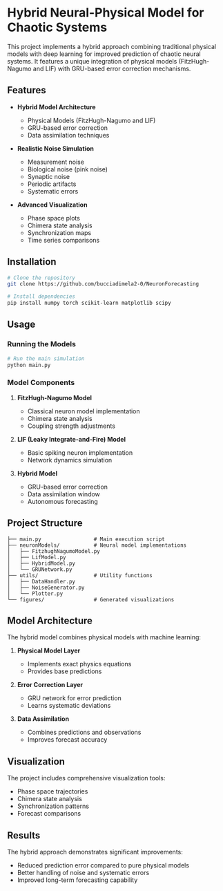 # Hybrid Neural-Physical Model for Chaotic Systems

This project implements a hybrid approach combining traditional physical models with deep learning for improved prediction of chaotic neural systems. It features a unique integration of physical models (FitzHugh-Nagumo and LIF) with GRU-based error correction mechanisms.

## Features

- **Hybrid Model Architecture**
  - Physical Models (FitzHugh-Nagumo and LIF)
  - GRU-based error correction
  - Data assimilation techniques

- **Realistic Noise Simulation**
  - Measurement noise
  - Biological noise (pink noise)
  - Synaptic noise
  - Periodic artifacts
  - Systematic errors

- **Advanced Visualization**
  - Phase space plots
  - Chimera state analysis
  - Synchronization maps
  - Time series comparisons

## Installation

```bash
# Clone the repository
git clone https://github.com/bucciadimela2-0/NeuronForecasting

# Install dependencies
pip install numpy torch scikit-learn matplotlib scipy
```

## Usage

### Running the Models

```python
# Run the main simulation
python main.py
```

### Model Components

1. **FitzHugh-Nagumo Model**
   - Classical neuron model implementation
   - Chimera state analysis
   - Coupling strength adjustments

2. **LIF (Leaky Integrate-and-Fire) Model**
   - Basic spiking neuron implementation
   - Network dynamics simulation

3. **Hybrid Model**
   - GRU-based error correction
   - Data assimilation window
   - Autonomous forecasting

## Project Structure

```
├── main.py                 # Main execution script
├── neuronModels/           # Neural model implementations
│   ├── FitzhughNagumoModel.py
│   ├── LifModel.py
│   ├── HybridModel.py
│   └── GRUNetwork.py
├── utils/                  # Utility functions
│   ├── DataHandler.py
│   ├── NoiseGenerator.py
│   └── Plotter.py
└── figures/                # Generated visualizations
```

## Model Architecture

The hybrid model combines physical models with machine learning:

1. **Physical Model Layer**
   - Implements exact physics equations
   - Provides base predictions

2. **Error Correction Layer**
   - GRU network for error prediction
   - Learns systematic deviations

3. **Data Assimilation**
   - Combines predictions and observations
   - Improves forecast accuracy

## Visualization

The project includes comprehensive visualization tools:

- Phase space trajectories
- Chimera state analysis
- Synchronization patterns
- Forecast comparisons

## Results

The hybrid approach demonstrates significant improvements:

- Reduced prediction error compared to pure physical models
- Better handling of noise and systematic errors
- Improved long-term forecasting capability


